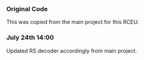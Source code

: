 ### Original Code

This was copied from the main project for this RCEU.

### July 24th 14:00

Updated RS decoder accordingly from main project.

